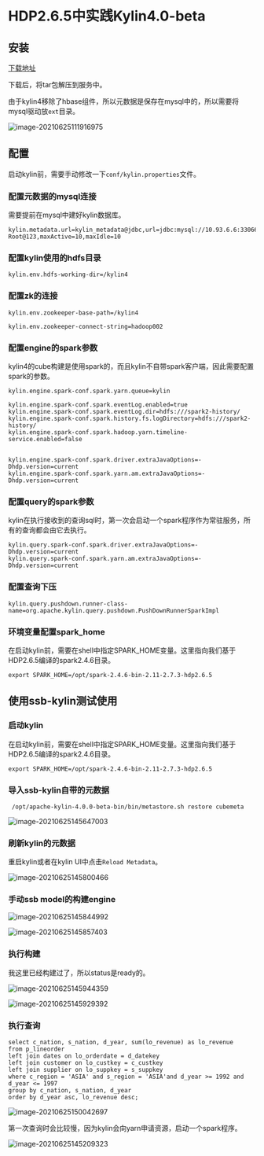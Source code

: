 # HDP2.6.5中实践Kylin4.0-beta

## 安装

[下载地址](https://mirrors.bfsu.edu.cn/apache/kylin/apache-kylin-4.0.0-beta/apache-kylin-4.0.0-beta-bin.tar.gz)

下载后，将tar包解压到服务中。

由于kylin4移除了hbase组件，所以元数据是保存在mysql中的，所以需要将mysql驱动放`ext`目录。

![image-20210625111916975](http://image-picgo.test.upcdn.net/img/20210625111917.png)

## 配置

启动kylin前，需要手动修改一下`conf/kylin.properties`文件。

### 配置元数据的mysql连接

需要提前在mysql中建好kylin数据库。

```
kylin.metadata.url=kylin_metadata@jdbc,url=jdbc:mysql://10.93.6.6:33066/kylin,username=root,password= Root@123,maxActive=10,maxIdle=10
```

### 配置kylin使用的hdfs目录

```
kylin.env.hdfs-working-dir=/kylin4
```

### 配置zk的连接

```
kylin.env.zookeeper-base-path=/kylin4

kylin.env.zookeeper-connect-string=hadoop002
```

### 配置engine的spark参数

kylin4的cube构建是使用spark的，而且kylin不自带spark客户端，因此需要配置spark的参数。

```
kylin.engine.spark-conf.spark.yarn.queue=kylin

kylin.engine.spark-conf.spark.eventLog.enabled=true
kylin.engine.spark-conf.spark.eventLog.dir=hdfs:///spark2-history/
kylin.engine.spark-conf.spark.history.fs.logDirectory=hdfs:///spark2-history/
kylin.engine.spark-conf.spark.hadoop.yarn.timeline-service.enabled=false


kylin.engine.spark-conf.spark.driver.extraJavaOptions=-Dhdp.version=current
kylin.engine.spark-conf.spark.yarn.am.extraJavaOptions=-Dhdp.version=current
```

### 配置query的spark参数

kylin在执行接收到的查询sql时，第一次会启动一个spark程序作为常驻服务，所有的查询都会由它去执行。

```
kylin.query.spark-conf.spark.driver.extraJavaOptions=-Dhdp.version=current
kylin.query.spark-conf.spark.yarn.am.extraJavaOptions=-Dhdp.version=current
```

### 配置查询下压

```
kylin.query.pushdown.runner-class-name=org.apache.kylin.query.pushdown.PushDownRunnerSparkImpl
```



### 环境变量配置spark_home

在启动kylin前，需要在shell中指定SPARK_HOME变量。这里指向我们基于HDP2.6.5编译的spark2.4.6目录。

```
export SPARK_HOME=/opt/spark-2.4.6-bin-2.11-2.7.3-hdp2.6.5
```



## 使用ssb-kylin测试使用

### 启动kylin

在启动kylin前，需要在shell中指定SPARK_HOME变量。这里指向我们基于HDP2.6.5编译的spark2.4.6目录。

```
export SPARK_HOME=/opt/spark-2.4.6-bin-2.11-2.7.3-hdp2.6.5
```

### 导入ssb-kylin自带的元数据

```
 /opt/apache-kylin-4.0.0-beta-bin/bin/metastore.sh restore cubemeta
```

![image-20210625145647003](http://image-picgo.test.upcdn.net/img/20210625145647.png)

### 刷新kylin的元数据

重启kylin或者在kylin UI中点击`Reload Metadata`。

![image-20210625145800466](http://image-picgo.test.upcdn.net/img/20210625145800.png)

### 手动ssb model的构建engine

![image-20210625145844992](http://image-picgo.test.upcdn.net/img/20210625145845.png)

![image-20210625145857403](http://image-picgo.test.upcdn.net/img/20210625145857.png)

### 执行构建

我这里已经构建过了，所以status是ready的。

![image-20210625145944359](http://image-picgo.test.upcdn.net/img/20210625145944.png)

![image-20210625145929392](http://image-picgo.test.upcdn.net/img/20210625145929.png)

### 执行查询

```
select c_nation, s_nation, d_year, sum(lo_revenue) as lo_revenue
from p_lineorder
left join dates on lo_orderdate = d_datekey
left join customer on lo_custkey = c_custkey
left join supplier on lo_suppkey = s_suppkey
where c_region = 'ASIA' and s_region = 'ASIA'and d_year >= 1992 and d_year <= 1997
group by c_nation, s_nation, d_year
order by d_year asc, lo_revenue desc;
```

![image-20210625150042697](http://image-picgo.test.upcdn.net/img/20210625150042.png)

第一次查询时会比较慢，因为kylin会向yarn申请资源，启动一个spark程序。

![image-20210625145209323](http://image-picgo.test.upcdn.net/img/20210625145209.png)